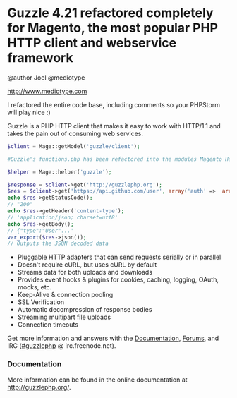 Guzzle 4.21 refactored completely for Magento, the most popular PHP HTTP client and webservice framework
================================================
@author Joel  @mediotype

http://www.mediotype.com

I refactored the entire code base, including comments so your PHPStorm will play nice :)

Guzzle is a PHP HTTP client that makes it easy to work with HTTP/1.1 and takes
the pain out of consuming web services.

```php
$client = Mage::getModel('guzzle/client');

#Guzzle's functions.php has been refactored into the modules Magento Helper

$helper = Mage::helper('guzzle');

$response = $client->get('http://guzzlephp.org');
$res = $client->get('https://api.github.com/user', array('auth' =>  array('user', 'pass')));
echo $res->getStatusCode();
// "200"
echo $res->getHeader('content-type');
// 'application/json; charset=utf8'
echo $res->getBody();
// {"type":"User"...'
var_export($res->json());
// Outputs the JSON decoded data
```

- Pluggable HTTP adapters that can send requests serially or in parallel
- Doesn't require cURL, but uses cURL by default
- Streams data for both uploads and downloads
- Provides event hooks & plugins for cookies, caching, logging, OAuth, mocks,
  etc.
- Keep-Alive & connection pooling
- SSL Verification
- Automatic decompression of response bodies
- Streaming multipart file uploads
- Connection timeouts

Get more information and answers with the
[Documentation](http://guzzlephp.org/),
[Forums](https://groups.google.com/forum/?hl=en#!forum/guzzle),
and IRC ([#guzzlephp](irc://irc.freenode.net/#guzzlephp) @ irc.freenode.net).

### Documentation

More information can be found in the online documentation at
http://guzzlephp.org/.